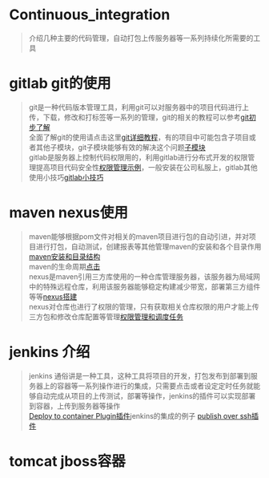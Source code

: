 # Continuous_integration
>介绍几种主要的代码管理，自动打包上传服务器等一系列持续化所需要的工具

# gitlab git的使用

> git是一种代码版本管理工具，利用git可以对服务器中的项目代码进行上传，下载，修改和打标签等一系列的管理，git的相关的教程可以参考[git初步了解](https://www.liaoxuefeng.com/wiki/0013739516305929606dd18361248578c67b8067c8c017b000)<br>
全面了解git的使用请点击这里[git详细教程](https://git-scm.com/book/zh/v2)，有的项目中可能包含子项目或者其他子模块，git子模块能够有效的解决这个问题[子模块](https://segmentfault.com/a/1190000003076028)<br>
gitlab是服务器上控制代码权限用的，利用gitlab进行分布式开发的权限管理提高项目代码安全性[权限管理示例](http://blog.51cto.com/sgk2011/1925922)，一般安装在公司私服上，gitlab其他使用小技巧[gitlab小技巧](https://www.jianshu.com/p/2bd89bcf9995)<br>

# maven nexus使用

>maven能够根据pom文件对相关的maven项目进行包的自动引进，并对项目进行打包，自动测试，创建报表等其他管理maven的安装和各个目录作用[maven安装和目录结构](https://blog.csdn.net/camiiqqo/article/details/55096592)<br>
maven的生命周期[点击](https://www.cnblogs.com/EasonJim/p/6816340.html)<br>
nexus是maven引用三方库使用的一种仓库管理服务器，该服务器为局域网中的特殊远程仓库，利用该服务器能够稳定构建减少带宽，部署第三方组件等等[nexus搭建](https://blog.csdn.net/fygkchina/article/details/62976387)<br>
nexus对仓库也进行了权限的管理，只有获取相关仓库权限的用户才能上传三方包和修改仓库配置等管理[权限管理和调度任务](https://blog.csdn.net/crave_shy/article/details/41015355)<br>


# jenkins 介绍

>jenkins 通俗讲是一种工具，这种工具将项目的开发，打包发布到部署到服务器上的容器等一系列操作进行的集成，只需要点击或者设定定时任务就能够自动完成从项目的上传测试，部署等操作，jenkins的插件可以实现部署到容器，上传到服务器等操作<br>
[Deploy to container Plugin插件](https://blog.csdn.net/houyefeng/article/details/50996198)jenkins的集成的例子 [publish over ssh插件](https://www.cnblogs.com/lidong94/p/7427923.html)<br>

# tomcat jboss容器


